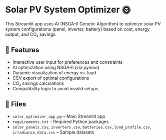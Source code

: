 # Solar PV System Optimizer 🌞

This Streamlit app uses AI (NSGA-II Genetic Algorithm) to optimize solar PV system configurations 
(panel, inverter, battery) based on cost, energy output, and CO₂ savings.

## 🔧 Features
- Interactive user input for preferences and constraints
- AI optimization using NSGA-II (via pymoo)
- Dynamic visualization of energy vs. load
- CSV export of optimal configurations
- CO₂ savings calculations
- Compatibility logic to avoid invalid setups

## 📁 Files
- `solar_optimizer_app.py` – Main Streamlit app
- `requirements.txt` – Required Python packages
- `solar_panels.csv`, `inverters.csv`, `batteries.csv`, `load_profile.csv`, `irradiance_data.csv` – Sample datasets
